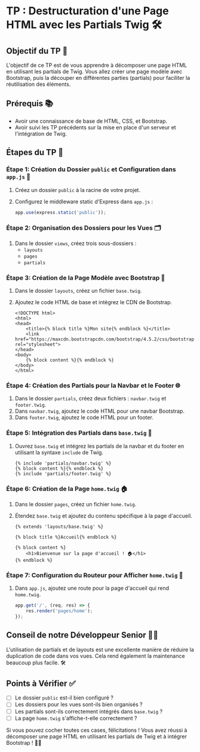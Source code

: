 # TP : Destructuration d'une Page HTML avec les Partials Twig 🛠️

## Objectif du TP 🎯

L'objectif de ce TP est de vous apprendre à décomposer une page HTML en utilisant les partials de Twig. Vous allez créer une page modèle avec Bootstrap, puis la découper en différentes parties (partials) pour faciliter la réutilisation des éléments.

## Prérequis 📚

- Avoir une connaissance de base de HTML, CSS, et Bootstrap.
- Avoir suivi les TP précédents sur la mise en place d'un serveur et l'intégration de Twig.

## Étapes du TP 📝

### Étape 1: Création du Dossier `public` et Configuration dans `app.js` 📂

1. Créez un dossier `public` à la racine de votre projet.
2. Configurez le middleware static d'Express dans `app.js` :

    ```javascript
    app.use(express.static('public'));
    ```

### Étape 2: Organisation des Dossiers pour les Vues 🗂️

1. Dans le dossier `views`, créez trois sous-dossiers :
    - `layouts`
    - `pages`
    - `partials`

### Étape 3: Création de la Page Modèle avec Bootstrap 🎨

1. Dans le dossier `layouts`, créez un fichier `base.twig`.
2. Ajoutez le code HTML de base et intégrez le CDN de Bootstrap.

    ```twig
    <!DOCTYPE html>
    <html>
    <head>
        <title>{% block title %}Mon site{% endblock %}</title>
        <link href="https://maxcdn.bootstrapcdn.com/bootstrap/4.5.2/css/bootstrap.min.css" rel="stylesheet">
    </head>
    <body>
        {% block content %}{% endblock %}
    </body>
    </html>
    ```

### Étape 4: Création des Partials pour la Navbar et le Footer 🌐

1. Dans le dossier `partials`, créez deux fichiers : `navbar.twig` et `footer.twig`.
2. Dans `navbar.twig`, ajoutez le code HTML pour une navbar Bootstrap.
3. Dans `footer.twig`, ajoutez le code HTML pour un footer.

### Étape 5: Intégration des Partials dans `base.twig` 🧩

1. Ouvrez `base.twig` et intégrez les partials de la navbar et du footer en utilisant la syntaxe `include` de Twig.

    ```twig
    {% include 'partials/navbar.twig' %}
    {% block content %}{% endblock %}
    {% include 'partials/footer.twig' %}
    ```

### Étape 6: Création de la Page `home.twig` 🏠

1. Dans le dossier `pages`, créez un fichier `home.twig`.
2. Étendez `base.twig` et ajoutez du contenu spécifique à la page d'accueil.

    ```twig
    {% extends 'layouts/base.twig' %}

    {% block title %}Accueil{% endblock %}

    {% block content %}
        <h1>Bienvenue sur la page d'accueil ! 🏠</h1>
    {% endblock %}
    ```

### Étape 7: Configuration du Routeur pour Afficher `home.twig` 🚀

1. Dans `app.js`, ajoutez une route pour la page d'accueil qui rend `home.twig`.

    ```javascript
    app.get('/', (req, res) => {
        res.render('pages/home');
    });
    ```

## Conseil de notre Développeur Senior 👨‍💻

L'utilisation de partials et de layouts est une excellente manière de réduire la duplication de code dans vos vues. Cela rend également la maintenance beaucoup plus facile. 🛠️

## Points à Vérifier ✅

- [ ] Le dossier `public` est-il bien configuré ?
- [ ] Les dossiers pour les vues sont-ils bien organisés ?
- [ ] Les partials sont-ils correctement intégrés dans `base.twig` ?
- [ ] La page `home.twig` s'affiche-t-elle correctement ?

Si vous pouvez cocher toutes ces cases, félicitations ! Vous avez réussi à décomposer une page HTML en utilisant les partials de Twig et à intégrer Bootstrap ! 🎉🚀